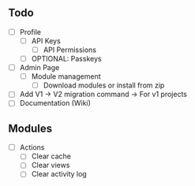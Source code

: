 ## Todo

- [ ] Profile
    - [ ] API Keys
        - [ ] API Permissions
    - [ ] OPTIONAL: Passkeys
- [ ] Admin Page
    - [ ] Module management
        - [ ] Download modules or install from zip
- [ ] Add V1 -> V2 migration command -> For v1 projects
- [ ] Documentation (Wiki)

## Modules

- [ ] Actions
    - [ ] Clear cache
    - [ ] Clear views
    - [ ] Clear activity log
